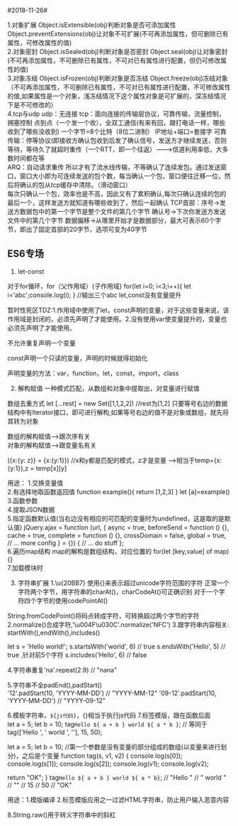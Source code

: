 #2018-11-26#

1.对象扩展
Object.isExtensible(obj)判断对象是否可添加属性
Object.preventExtensions(obj)让对象不可扩展(不可再添加属性，但可删除已有属性，可修改属性的值)  
2.对象密封
Object.isSealed(obj)判断对象是否密封
Object.seal(obj)让对象密封(不可再添加属性，不可删除已有属性，不可对已有属性进行配置，但仍可修改属性的值)  
3.对象冻结
Object.isFrozen(obj)判断对象是否冻结
Object.freeze(obj)冻结对象（不可再添加属性，不可删除已有属性，不可对已有属性进行配置，不可修改属性的值,如果属性是一个对象，浅冻结情况下这个属性对象是可扩展的，深冻结情况下是不可修改的）  
4.tcp与udp
udp：无连接
tcp：面向连接的传输层协议，可靠传输，流量控制，拥塞控制
点到点（一个发一个收），全双工通信(有来有回，跟打电话一样，哪些收到了哪些没收到) 
一个字节=8个比特（8位二进制） 
IP地址+端口=套接字
可靠传输：停等协议(即接收方确认包收到后发了确认信号，发送方才继续发送，否则等待，等待久了就超时重传（一个RTT，即一个往返）--->信道利用率低，大多数时间都在等  
ARQ：自动请求重传
所以才有了流水线传输，不等确认了连续发包。通过发送窗口，窗口大小即为可连续发送的包个数，每当确认一个包，窗口便往迁移一位，然后将确认的包从tcp缓存中清除。（滑动窗口）  
每次只确认一个包，效率也是不高，因此又有了累积确认,每次只确认连续的包的最后一个，这样发送方就知道有哪些收到了，然后一起确认
TCP首部：序号->发送方数据包中的第一个字节是整个文件的第几个字节
确认号->下次你发送方发送文件中的第几个字节
数据偏移->从哪里开始才是数据部分，最大可表示60个字节，即出了固定首部的20字节，选项可变为40字节

## ES6专场 ##

1. let-const

对于for循环，for（父作用域）{子作用域}
for(let i=0; i<3;i++){
 let i='abc';console.log(i);
}
//输出三个abc 
let,const没有变量提升

暂时性死区TDZ:1.作用域中使用了let，const声明的变量，对于这些变量来说，该作用域是封闭的，必须先声明了才能使用。2.没有使用var使变量提升的，变量也必须先声明了才能使用。

不允许重复声明一个变量

const声明一个只读的变量，声明的时候就得初始化

声明变量的方法：var，function，let，const，import，class

2. 解构赋值
一种模式匹配，从数组和对象中提取出，对变量进行赋值

数组去重方式  let [...rest] = new Set([1,1,2,2]) //rest为[1,2]
只要等号右边的数据结构中有Iterator接口，即可进行解构,如果等号右边的值不是对象或数组，就先将其转为对象

数组的解构赋值-->跟次序有关  
对象的解构赋值-->跟变量名有关

({x:{y: z}} = {x:{y:1}}) //x和y都是匹配的模式，z才是变量
-->相当于temp={x:{y:1}},z = temp[x][y]

用途：
1.交换变量值  
2.有选择地取函数返回值
function example(){
  return [1,2,3]
}
let [a]=example()  
3.函数参数  
4.提取JSON数据  
5.指定函数默认值(当右边没有相应的可匹配的变量时为undefined，这是取的是默认值)
jQuery.ajax = function (url, {
  async = true,
  beforeSend = function () {},
  cache = true,
  complete = function () {},
  crossDomain = false,
  global = true,
  // ... more config
} = {}) {
  // ... do stuff
};    
6.遍历map结构
map的解构是数组结构，对应位置的
for(let [key,value] of map){}  
7.加载模块时

3. 字符串扩展
1.\u{20BB7} 使用{}来表示超过unicode字符范围的字符
正常一个字符两个字节，用字符串的charAt()，charCodeAt()可正确识别
对于一个字符四个字节的使用codePointAt()

String.fromCodePoint()将码点转成字符，可转换超过两个字节的字符
2.normalize()合成字符,'\u004F\u030C'.normalize('NFC')
3.跟字符串内容相关:
startWith(),endWith(),includes()

let s = 'Hello world!';
s.startsWith('world', 6) // true
s.endsWith('Hello', 5) // true ,针对前5个字符
s.includes('Hello', 6) // false

4.字符串重复'na'.repeat(2.9) // "nana"

5.字符串不全padEnd(),padStart()  
'12'.padStart(10, 'YYYY-MM-DD') // "YYYY-MM-12"
'09-12'.padStart(10, 'YYYY-MM-DD') // "YYYY-09-12"

6.模板字符串，`${js代码}`，{}相当于执行js代码
7.标签模版，跟在函数后面  
let a = 5;
let b = 10;
tag`Hello ${ a + b } world ${ a * b }`;
// 等同于
tag(['Hello ', ' world ', ''], 15, 50);


let a = 5;
let b = 10;
//第一个参数是没有变量的部分组成的数组(以变量来进行划分)，之后是个变量
function tag(s, v1, v2) {
  console.log(s[0]);
  console.log(s[1]);
  console.log(s[2]);
  console.log(v1);
  console.log(v2);

  return "OK";
}
tag`Hello ${ a + b } world ${ a * b}`;
// "Hello "
// " world "
// ""
// 15
// 50
// "OK"

用途：1.模版编译 2.标签模版应用之一过滤HTML字符串，防止用户输入恶意内容

8.String.raw()用于转义字符串中的斜杠
